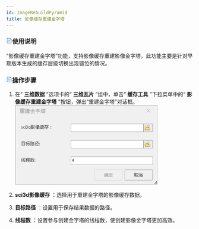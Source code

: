 ```yaml
---
id: ImageRebuildPyramid
title: 影像缓存重建金字塔
---
```

### ![](../../../img/read.gif)使用说明

“影像缓存重建金字塔”功能，支持影像缓存重建影像金字塔，此功能主要是针对早期版本生成的缓存层级切换出现错位的情况。

### ![](../../../img/read.gif)操作步骤

  1. 在“ **三维数据** ”选项卡的“ **三维瓦片** ”组中，单击“ **缓存工具** ”下拉菜单中的“ **影像缓存重建金字塔** ”按钮，弹出“重建金字塔”对话框。  
![](../img/ImageRebuildPyramid_Dialog.png)  
  
  2. **sci3d影像缓存** ：选择用于重建金字塔的影像缓存数据。
  3. **目标路径** ：设置用于保存结果数据的路径。
  4. **线程数** ：设置参与创建金字塔的线程数，使创建影像金字塔更加高效。



